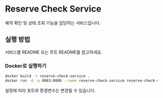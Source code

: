 # Reserve Check Service

예약 확인 및 상태 조회 기능을 담당하는 서비스입니다.

## 실행 방법
서비스별 README 또는 루트 README를 참고하세요.

### Docker로 실행하기
```bash
docker build -t reserve-check-service .
docker run -d -p 8083:8080 --name reserve-check-service reserve-check-service
```
설정에 따라 포트와 환경변수는 변경될 수 있습니다.
